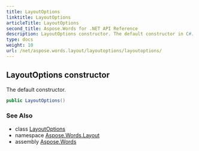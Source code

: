 ```yaml
---
title: LayoutOptions
linktitle: LayoutOptions
articleTitle: LayoutOptions
second_title: Aspose.Words for .NET API Reference
description: LayoutOptions constructor. The default constructor in C#.
type: docs
weight: 10
url: /net/aspose.words.layout/layoutoptions/layoutoptions/
---
```

## LayoutOptions constructor

The default constructor.

```csharp
public LayoutOptions()
```

### See Also

* class [LayoutOptions](../)
* namespace [Aspose.Words.Layout](../../layoutoptions/)
* assembly [Aspose.Words](../../../)

